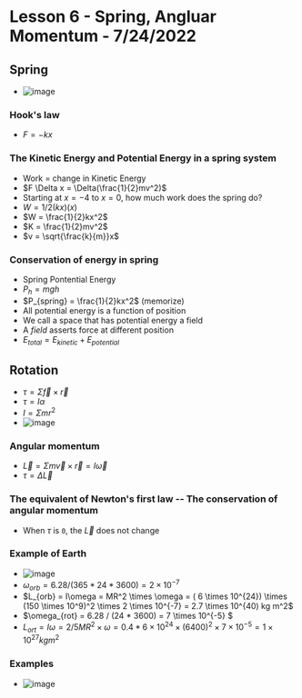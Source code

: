 # Lesson 6 - Spring, Angluar Momentum - 7/24/2022

## Spring
* ![image](https://user-images.githubusercontent.com/71202720/180651166-d5da4904-95db-4582-9fd8-6df9080ec255.png)
### Hook's law
* $F = -kx$
### The Kinetic Energy and Potential Energy in a spring system
* Work = change in Kinetic Energy
* $F \Delta x = \Delta(\frac{1}{2}mv^2)$
* Starting at $x=-4$ to $x=0$, how much work does the spring do?
* $W=1/2 (kx) (x)$
* $W = \frac{1}{2}kx^2$
* $K = \frac{1}{2}mv^2$
* $v = \sqrt{\frac{k}{m}}x$
### Conservation of energy in spring
* Spring Pontential Energy
* $P_{h} = mgh$
* $P_{spring} = \frac{1}{2}kx^2$  (memorize)
* All potential energy is a function of position
* We call a space that has potential energy a field
* A *field* asserts force at different position
* $E_{total} = E_{kinetic} + E_{potential}$

## Rotation
* $\tau=\Sigma{\vec{f} \times \vec{r}}$
* $\tau = I \alpha$
* $I = \Sigma {mr^2}$
* ![image](https://user-images.githubusercontent.com/71202720/180653988-40eed6e1-39d6-447e-ad75-a6fdd8646eed.png)

### Angular momentum
* $\vec{L} = \Sigma{m\vec{v} \times \vec{r}} = I\vec{\omega}$
* $\tau = \Delta \vec{L}$
### The equivalent of Newton's first law -- The conservation of angular momentum 
* When $\tau$ is `0`, the $\vec{L}$ does not change
### Example of Earth
* ![image](https://user-images.githubusercontent.com/71202720/180654275-eb082bc4-9a8b-44a1-983a-82a08a001bbe.png)
* $\omega_{orb} = 6.28 / (365 * 24 * 3600) = 2 \times 10^{-7}$
* $L_{orb} = I\omega = MR^2 \times \omega = ( 6 \times 10^{24}) \times (150 \times 10^9)^2 \times 2 \times 10^{-7} =  2.7 \times 10^{40) kg m^2$
* $\omega_{rot} = 6.28 / (24 * 3600) = 7 \times 10^{-5} $
* $L_{ort} = I\omega = 2/5 M R^2 \times \omega = 0.4 * 6 \times 10^{24} \times (6400)^2 \times 7 \times 10^{-5} = 1 \times 10^{27} kg m^2$

### Examples
* ![image](https://user-images.githubusercontent.com/71202720/180655186-eb8d35cd-49d4-44cf-a9f2-58f8ad940c1b.png)

